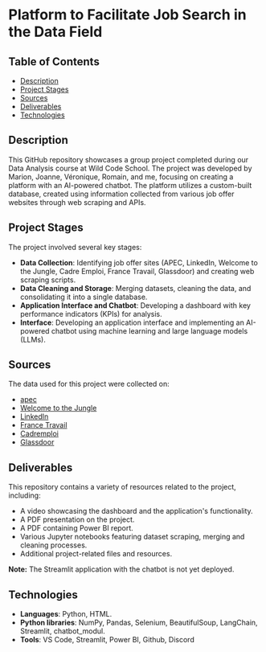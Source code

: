 # Platform to Facilitate Job Search in the Data Field

## Table of Contents
- [Description](#description)
- [Project Stages](#project-stages)
- [Sources](#sources)
- [Deliverables](#deliverables)
- [Technologies](#technologies)


## Description
This GitHub repository showcases a group project completed during our Data Analysis course at Wild Code School. The project was developed by Marion, Joanne, Véronique, Romain, and me, focusing on creating a platform with an AI-powered chatbot. The platform utilizes a custom-built database, created using information collected from various job offer websites through web scraping and APIs.


## Project Stages
The project involved several key stages:

* **Data Collection**: Identifying job offer sites (APEC, LinkedIn, Welcome to the Jungle, Cadre Emploi, France Travail, Glassdoor) and creating web scraping scripts.
* **Data Cleaning and Storage**: Merging datasets, cleaning the data, and consolidating it into a single database.
* **Application Interface and Chatbot**: Developing a dashboard with key performance indicators (KPIs) for analysis.
* **Interface**: Developing an application interface and implementing an AI-powered chatbot using machine learning and large language models (LLMs).


## Sources
The data used for this project were collected on:

* [apec](https://www.apec.fr/candidat/recherche-emploi.html/emploi?typesConvention=143684&typesConvention=143685&typesConvention=143686&typesConvention=143687&typesConvention=143706)
* [Welcome to the Jungle](https://www.welcometothejungle.com/fr/jobs?query=)
* [LinkedIn](https://www.linkedin.com/feed/)
* [France Travail](https://francetravail.io/data/api/offres-emploi)
* [Cadremploi](https://www.cadremploi.fr/)
* [Glassdoor](https://www.glassdoor.fr/Avis/index.htm?overall_rating_low=3.5&page=1&locId=2970997&locType=C&occ=Gestionnaire%20ADV/%20SAV)


## Deliverables
This repository contains a variety of resources related to the project, including:

* A video showcasing the dashboard and the application's functionality.
* A PDF presentation on the project.
* A PDF containing Power BI report.
* Various Jupyter notebooks featuring dataset scraping, merging and cleaning processes.
* Additional project-related files and resources.

**Note:** The Streamlit application with the chatbot is not yet deployed.

## Technologies

* **Languages**: Python, HTML.
* **Python libraries**: NumPy, Pandas, Selenium, BeautifulSoup, LangChain, Streamlit, chatbot_modul.
* **Tools**: VS Code, Streamlit, Power BI, Github, Discord
